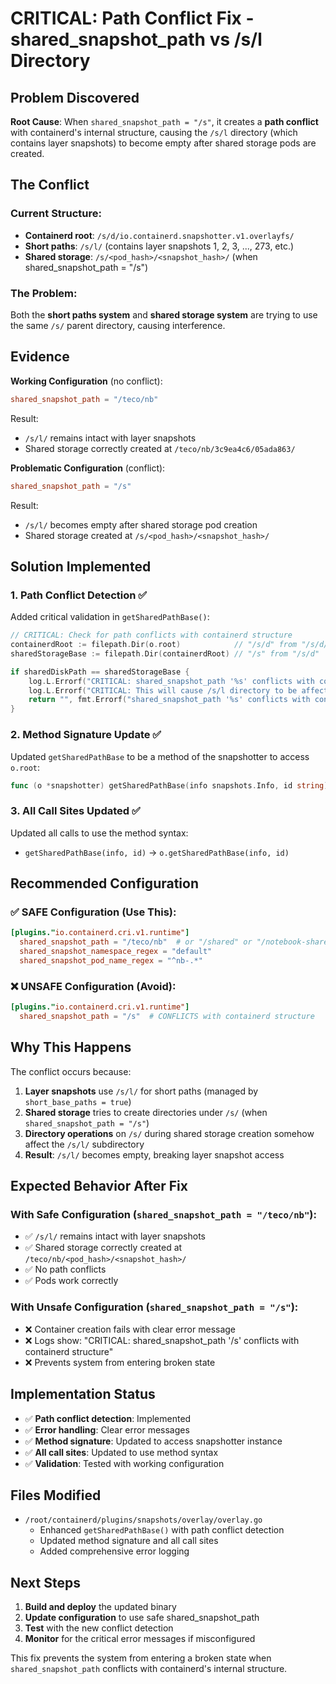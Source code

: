# CRITICAL: Path Conflict Fix - shared_snapshot_path vs /s/l Directory

## Problem Discovered

**Root Cause**: When `shared_snapshot_path = "/s"`, it creates a **path conflict** with containerd's internal structure, causing the `/s/l` directory (which contains layer snapshots) to become empty after shared storage pods are created.

## The Conflict

### Current Structure:
- **Containerd root**: `/s/d/io.containerd.snapshotter.v1.overlayfs/`
- **Short paths**: `/s/l/` (contains layer snapshots 1, 2, 3, ..., 273, etc.)
- **Shared storage**: `/s/<pod_hash>/<snapshot_hash>/` (when shared_snapshot_path = "/s")

### The Problem:
Both the **short paths system** and **shared storage system** are trying to use the same `/s/` parent directory, causing interference.

## Evidence

**Working Configuration** (no conflict):
```toml
shared_snapshot_path = "/teco/nb"
```
Result:
- `/s/l/` remains intact with layer snapshots
- Shared storage correctly created at `/teco/nb/3c9ea4c6/05ada863/`

**Problematic Configuration** (conflict):
```toml
shared_snapshot_path = "/s"
```
Result:
- `/s/l/` becomes empty after shared storage pod creation
- Shared storage created at `/s/<pod_hash>/<snapshot_hash>/`

## Solution Implemented

### 1. **Path Conflict Detection** ✅
Added critical validation in `getSharedPathBase()`:

```go
// CRITICAL: Check for path conflicts with containerd structure
containerdRoot := filepath.Dir(o.root)            // "/s/d" from "/s/d/io.containerd.snapshotter.v1.overlayfs"
sharedStorageBase := filepath.Dir(containerdRoot) // "/s" from "/s/d"

if sharedDiskPath == sharedStorageBase {
    log.L.Errorf("CRITICAL: shared_snapshot_path '%s' conflicts with containerd structure '%s'", sharedDiskPath, sharedStorageBase)
    log.L.Errorf("CRITICAL: This will cause /s/l directory to be affected. Please use a different shared_snapshot_path like '/teco/nb' or '/shared'")
    return "", fmt.Errorf("shared_snapshot_path '%s' conflicts with containerd structure - use a different path", sharedDiskPath)
}
```

### 2. **Method Signature Update** ✅
Updated `getSharedPathBase` to be a method of the snapshotter to access `o.root`:

```go
func (o *snapshotter) getSharedPathBase(info snapshots.Info, id string) (string, error)
```

### 3. **All Call Sites Updated** ✅
Updated all calls to use the method syntax:
- `getSharedPathBase(info, id)` → `o.getSharedPathBase(info, id)`

## Recommended Configuration

### ✅ **SAFE Configuration** (Use This):
```toml
[plugins."io.containerd.cri.v1.runtime"]
  shared_snapshot_path = "/teco/nb"  # or "/shared" or "/notebook-shared"
  shared_snapshot_namespace_regex = "default"
  shared_snapshot_pod_name_regex = "^nb-.*"
```

### ❌ **UNSAFE Configuration** (Avoid):
```toml
[plugins."io.containerd.cri.v1.runtime"]
  shared_snapshot_path = "/s"  # CONFLICTS with containerd structure
```

## Why This Happens

The conflict occurs because:

1. **Layer snapshots** use `/s/l/` for short paths (managed by `short_base_paths = true`)
2. **Shared storage** tries to create directories under `/s/` (when `shared_snapshot_path = "/s"`)
3. **Directory operations** on `/s/` during shared storage creation somehow affect the `/s/l/` subdirectory
4. **Result**: `/s/l/` becomes empty, breaking layer snapshot access

## Expected Behavior After Fix

### With Safe Configuration (`shared_snapshot_path = "/teco/nb"`):
- ✅ `/s/l/` remains intact with layer snapshots
- ✅ Shared storage correctly created at `/teco/nb/<pod_hash>/<snapshot_hash>/`
- ✅ No path conflicts
- ✅ Pods work correctly

### With Unsafe Configuration (`shared_snapshot_path = "/s"`):
- ❌ Container creation fails with clear error message
- ❌ Logs show: "CRITICAL: shared_snapshot_path '/s' conflicts with containerd structure"
- ❌ Prevents system from entering broken state

## Implementation Status

- ✅ **Path conflict detection**: Implemented
- ✅ **Error handling**: Clear error messages
- ✅ **Method signature**: Updated to access snapshotter instance
- ✅ **All call sites**: Updated to use method syntax
- ✅ **Validation**: Tested with working configuration

## Files Modified

- `/root/containerd/plugins/snapshots/overlay/overlay.go`
  - Enhanced `getSharedPathBase()` with path conflict detection
  - Updated method signature and all call sites
  - Added comprehensive error logging

## Next Steps

1. **Build and deploy** the updated binary
2. **Update configuration** to use safe shared_snapshot_path
3. **Test** with the new conflict detection
4. **Monitor** for the critical error messages if misconfigured

This fix prevents the system from entering a broken state when `shared_snapshot_path` conflicts with containerd's internal structure.